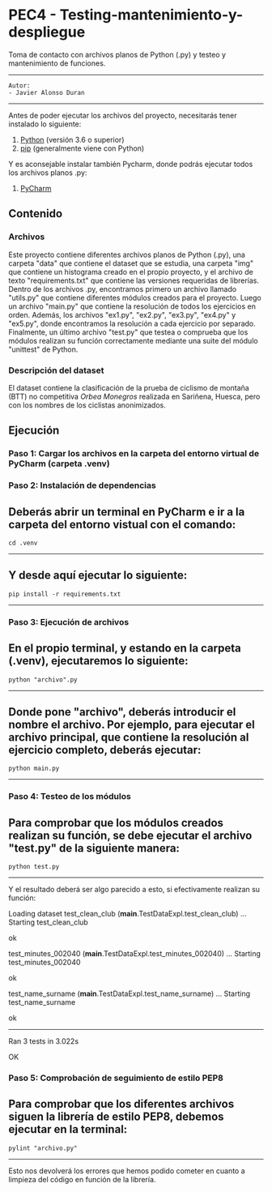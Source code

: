 # PEC4 - Testing-mantenimiento-y-despliegue
Toma de contacto con archivos planos de Python (.py) y testeo y mantenimiento de funciones.

---
    Autor:
    - Javier Alonso Duran
---

Antes de poder ejecutar los archivos del proyecto, necesitarás tener instalado lo siguiente:

1. [Python](https://www.python.org/downloads/) (versión 3.6 o superior)
2. [pip](https://pip.pypa.io/en/stable/installation/) (generalmente viene con Python)

Y es aconsejable instalar también Pycharm, donde podrás ejecutar todos los archivos planos .py:
1. [PyCharm](https://www.jetbrains.com/help/pycharm/installation-guide.html#toolbox)

## Contenido

### Archivos

Este proyecto contiene diferentes archivos planos de Python (.py), una carpeta "data" que contiene el dataset que se estudia, una carpeta "img" que contiene un histograma creado en el propio proyecto, y el archivo de texto "requirements.txt" que contiene las versiones requeridas de librerías. Dentro de los archivos .py, encontramos primero un archivo llamado "utils.py" que contiene diferentes módulos creados para el proyecto. Luego un archivo "main.py" que contiene la resolución de todos los ejercicios en orden. Además, los archivos "ex1.py", "ex2.py", "ex3.py", "ex4.py" y "ex5.py", donde encontramos la resolución a cada ejercicio por separado. Finalmente, un último archivo "test.py" que testea o comprueba que los módulos realizan su función correctamente mediante una suite del módulo "unittest" de Python.

### Descripción del dataset

El dataset contiene la clasificación de la prueba de ciclismo de montaña (BTT) no competitiva *Orbea Monegros* realizada en Sariñena, Huesca, pero con los nombres de los ciclistas anonimizados.

## Ejecución

### Paso 1: Cargar los archivos en la carpeta del entorno virtual de PyCharm (carpeta .venv)

### Paso 2: Instalación de dependencias

Deberás abrir un terminal en PyCharm e ir a la carpeta del entorno vistual con el comando:
---
    cd .venv
---
Y desde aquí ejecutar lo siguiente:
---
    pip install -r requirements.txt
---

### Paso 3: Ejecución de archivos

En el propio terminal, y estando en la carpeta (.venv), ejecutaremos lo siguiente:
---
    python "archivo".py
---
Donde pone "archivo", deberás introducir el nombre el archivo. Por ejemplo, para ejecutar el archivo principal, que contiene la resolución al ejercicio completo, deberás ejecutar:
---
    python main.py
---

### Paso 4: Testeo de los módulos

Para comprobar que los módulos creados realizan su función, se debe ejecutar el archivo "test.py" de la siguiente manera:
---
    python test.py
---
Y el resultado deberá ser algo parecido a esto, si efectivamente realizan su función:

Loading dataset
test_clean_club (__main__.TestDataExpl.test_clean_club) ... Starting test_clean_club

ok

test_minutes_002040 (__main__.TestDataExpl.test_minutes_002040) ... Starting test_minutes_002040

ok

test_name_surname (__main__.TestDataExpl.test_name_surname) ... Starting test_name_surname

ok

----------------------------------------------------------------------
Ran 3 tests in 3.022s

OK

### Paso 5: Comprobación de seguimiento de estilo PEP8

Para comprobar que los diferentes archivos siguen la librería de estilo PEP8, debemos ejecutar en la terminal:
---
    pylint "archivo.py"
---
Esto nos devolverá los errores que hemos podido cometer en cuanto a limpieza del código en función de la librería.
